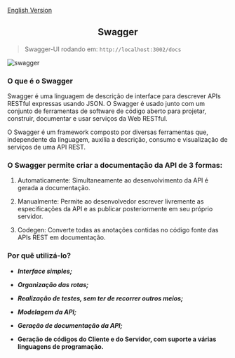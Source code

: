 <a href="https://github.com/Squad-Back-End/reprography-nodejs/blob/master/docs/swagger/README-en.md"> English Version</a>

## <h2 align="center">Swagger</h2>

> Swagger-UI rodando em: `http://localhost:3002/docs`

![swagger](https://github.com/Squad-Back-End/reprography-nodejs/blob/master/docs/swagger/swagger.png)

### O que é o Swagger

Swagger é uma linguagem de descrição de interface para descrever APIs RESTful expressas usando JSON.
O Swagger é usado junto com um conjunto de ferramentas de software de código aberto para projetar, construir, documentar e usar serviços da Web RESTful.

O Swagger é um framework composto por diversas ferramentas que, independente da linguagem, auxilia a descrição, consumo e visualização de serviços de uma API REST. 


### **O Swagger permite criar a documentação da API de 3 formas:**

1. Automaticamente: Simultaneamente ao desenvolvimento da API é gerada a documentação.

2. Manualmente: Permite ao desenvolvedor escrever livremente as especificações da API e as publicar posteriormente em seu próprio servidor.

3. Codegen: Converte todas as anotações contidas no código fonte das APIs REST em documentação.


### **Por quê utilizá-lo?**

- ***Interface simples;***

- ***Organização das rotas;***

- ***Realização de testes, sem ter de recorrer outros meios;***

- ***Modelagem da API;***

- ***Geração de documentação da API;***

- **Geração de códigos do Cliente e do Servidor, com suporte a várias linguagens de programação.**
